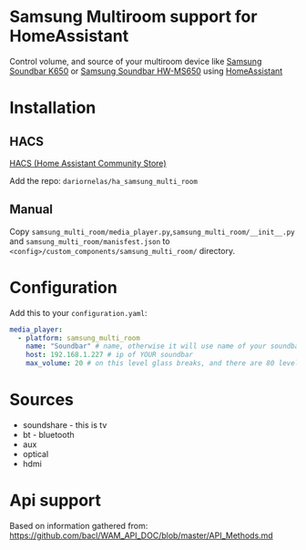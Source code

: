 # Samsung Multiroom support for HomeAssistant

Control volume, and source of your multiroom device like [Samsung Soundbar K650](https://www.samsung.com/us/televisions-home-theater/home-theater/sound-bars/samsung-hw-k650-soundbar-w-wireless-subwoofer-hw-k650-za/) or [Samsung Soundbar HW-MS650](https://www.samsung.com/us/televisions-home-theater/home-theater/sound-bars/sound--premium-soundbar-hw-ms650-za/) using [HomeAssistant](https://home-assistant.io/)

# Installation

## HACS
[HACS (Home Assistant Community Store)](https://custom-components.github.io/hacs/)

Add the repo: `dariornelas/ha_samsung_multi_room`

## Manual
Copy `samsung_multi_room/media_player.py`,`samsung_multi_room/__init__.py` and `samsung_multi_room/manisfest.json` to `<config>/custom_components/samsung_multi_room/` directory. 

# Configuration 
Add this to your `configuration.yaml`:

``` YAML
media_player:
  - platform: samsung_multi_room
    name: "Soundbar" # name, otherwise it will use name of your soundbar
    host: 192.168.1.227 # ip of YOUR soundbar
    max_volume: 20 # on this level glass breaks, and there are 80 levels more on K650...
```

# Sources

* soundshare - this is tv
* bt - bluetooth
* aux
* optical
* hdmi

# Api support
Based on information gathered from: https://github.com/bacl/WAM_API_DOC/blob/master/API_Methods.md
